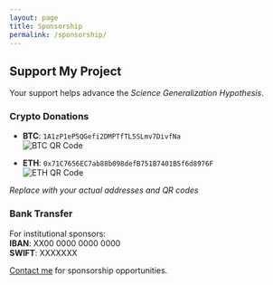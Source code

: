 ```yaml
---
layout: page
title: Sponsorship
permalink: /sponsorship/
---
```


## Support My Project

Your support helps advance the *Science Generalization Hypothesis*.

### Crypto Donations
- **BTC**: `1A1zP1eP5QGefi2DMPTfTL5SLmv7DivfNa`  
  ![BTC QR Code](/assets/img/btc-qr.png)
  
- **ETH**: `0x71C7656EC7ab88b098defB751B7401B5f6d8976F`  
  ![ETH QR Code](/assets/img/eth-qr.png)

*Replace with your actual addresses and QR codes*

### Bank Transfer
For institutional sponsors:  
**IBAN**: XX00 0000 0000 0000  
**SWIFT**: XXXXXXX

[Contact me](/contact/) for sponsorship opportunities.
